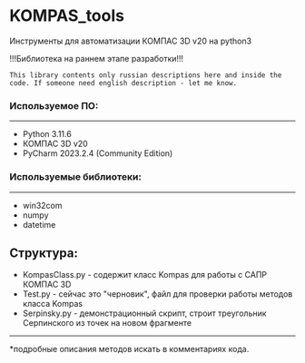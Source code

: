 # KOMPAS_tools
Инструменты для автоматизации КОМПАС 3D v20 на python3

!!!Библиотека на раннем этапе разработки!!!

`This library contents only russian descriptions here and inside the code.
If someone need english description - let me know.`

### Используемое ПО:
***
- Python 3.11.6
- КОМПАС 3D v20
- PyCharm 2023.2.4 (Community Edition)

### Используемые библиотеки:
***
- win32com
- numpy
- datetime

## Структура:
- KompasClass.py - содержит класс Kompas для работы с САПР КОМПАС 3D
- Test.py - сейчас это "черновик", файл для проверки работы методов класса Kompas
- Serpinsky.py - демонстрационный скрипт, строит треугольник Серпинского из точек на новом фрагменте
***
*подробные описания методов искать в комментариях кода.